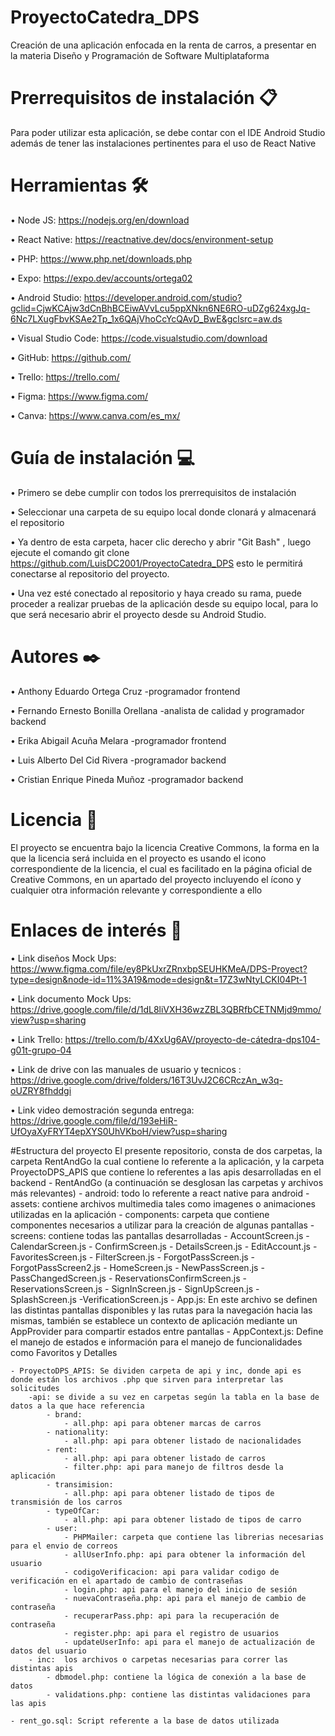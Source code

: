 # ProyectoCatedra_DPS
Creación de una aplicación enfocada en la renta de carros, a presentar en la materia Diseño y Programación de Software Multiplataforma
# Prerrequisitos de instalación 📋
Para poder utilizar esta aplicación, se debe contar con el IDE Android Studio además de tener las instalaciones pertinentes para el uso de React Native
# Herramientas 🛠️
  •	Node JS: https://nodejs.org/en/download
  
  •	React Native: https://reactnative.dev/docs/environment-setup
  
  •	PHP: https://www.php.net/downloads.php
  
  •	Expo: https://expo.dev/accounts/ortega02
  
  •	Android Studio: https://developer.android.com/studio?gclid=CjwKCAjw3dCnBhBCEiwAVvLcu5ppXNkn6NE6RO-uDZg624xgJq-6Nc7LXugFbvKSAe2Tp_1x6QAjVhoCcYcQAvD_BwE&gclsrc=aw.ds
  
  •	Visual Studio Code: https://code.visualstudio.com/download
  
  •	GitHub: https://github.com/
  
  •	Trello: https://trello.com/
  
  •	Figma: https://www.figma.com/
  
  •	Canva: https://www.canva.com/es_mx/
  
# Guía de instalación 💻
  •	Primero se debe cumplir con todos los prerrequisitos de instalación
  
  •	Seleccionar una carpeta de su equipo local donde clonará y almacenará el repositorio
  
  •	Ya dentro de esta carpeta, hacer clic derecho y  abrir "Git Bash" , luego ejecute el comando git clone https://github.com/LuisDC2001/ProyectoCatedra_DPS esto le permitirá conectarse al repositorio del proyecto.
  
  •	Una vez esté conectado al repositorio y haya creado su rama, puede proceder a realizar pruebas de la aplicación desde su equipo local, para lo que será necesario abrir el proyecto desde su Android Studio.
  
# Autores ✒️
  •	Anthony Eduardo Ortega Cruz -programador frontend 
  
  •	Fernando Ernesto Bonilla Orellana -analista de calidad y programador backend 
  
  •	Erika Abigail Acuña Melara -programador frontend 
  
  •	Luis Alberto Del Cid Rivera -programador backend 
  
  •	Cristian Enrique Pineda Muñoz -programador backend 
  
# Licencia 📄
El proyecto se encuentra bajo la licencia Creative Commons, la forma en la que la licencia será incluida en el proyecto es usando el icono correspondiente de la licencia, el cual es facilitado en la página oficial de Creative Commons, en un apartado del proyecto incluyendo el ícono y cualquier otra información relevante y correspondiente a ello

# Enlaces de interés 👀
  •	Link diseños Mock Ups: https://www.figma.com/file/ey8PkUxrZRnxbpSEUHKMeA/DPS-Proyect?type=design&node-id=11%3A19&mode=design&t=17Z3wNtyLCKI04Pt-1

  •	Link documento Mock Ups: https://drive.google.com/file/d/1dL8liVXH36wzZBL3QBRfbCETNMjd9mmo/view?usp=sharing

  •	Link Trello: https://trello.com/b/4XxUg6AV/proyecto-de-cátedra-dps104-g01t-grupo-04
  
  •	Link de drive con las manuales de usuario y tecnicos : https://drive.google.com/drive/folders/16T3UvJ2C6CRczAn_w3q-oUZRY8fhddgi

  •	Link video demostración segunda entrega: https://drive.google.com/file/d/193eHiR-UfOyaXyFRYT4epXYS0UhVKboH/view?usp=sharing

#Estructura del proyecto
  El presente repositorio, consta de dos carpetas, la carpeta RentAndGo la cual contiene lo referente a la aplicación, y la carpeta ProyectoDPS_APIS que contiene lo referentes a las apis desarrolladas en el backend
    - RentAndGo (a continuación se desglosan las carpetas y archivos más relevantes)
        - android: todo lo referente a react native para android
        - assets: contiene archivos multimedia tales como imagenes o animaciones utilizadas en la aplicación
        - components: carpeta que contiene componentes necesarios a utilizar para la creación de algunas pantallas
        - screens: contiene todas las pantallas desarrolladas
            - AccountScreen.js
            - CalendarScreen.js
            - ConfirmScreen.js
            - DetailsScreen.js
            - EditAccount.js
            - FavoritesScreen.js
            - FilterScreen.js
            - ForgotPassScreen.js
            - ForgotPassScreen2.js
            - HomeScreen.js
            - NewPassScreen.js
            - PassChangedScreen.js
            - ReservationsConfirmScreen.js
            - ReservationsScreen.js
            - SignInScreen.js
            - SignUpScreen.js
            -  SplashScreen.js
            -VerificationScreen.js
        - App.js: En este archivo se definen las distintas pantallas disponibles y las rutas para la navegación hacia las mismas, también se establece un contexto de aplicación mediante un AppProvider para compartir estados entre pantallas
        - AppContext.js: Define el manejo de estados e información para el manejo de funcionalidades como Favoritos y Detalles
        
    - ProyectoDPS_APIS: Se dividen carpeta de api y inc, donde api es donde están los archivos .php que sirven para interpretar las solicitudes
        -api: se divide a su vez en carpetas según la tabla en la base de datos a la que hace referencia
            - brand: 
                - all.php: api para obtener marcas de carros
            - nationality: 
                - all.php: api para obtener listado de nacionalidades
            - rent: 
                - all.php: api para obtener listado de carros
                - filter.php: api para manejo de filtros desde la aplicación
            - transimision: 
                - all.php: api para obtener listado de tipos de transmisión de los carros
            - typeOfCar: 
                - all.php: api para obtener listado de tipos de carro
            - user: 
                - PHPMailer: carpeta que contiene las librerias necesarias para el envio de correos
                - allUserInfo.php: api para obtener la información del usuario
                - codigoVerificacion: api para validar codigo de verificación en el apartado de cambio de contraseñas
                - login.php: api para el manejo del inicio de sesión
                - nuevaContraseña.php: api para el manejo de cambio de contraseña
                - recuperarPass.php: api para la recuperación de contraseña
                - register.php: api para el registro de usuarios
                - updateUserInfo: api para el manejo de actualización de datos del usuario
        - inc:  los archivos o carpetas necesarias para correr las distintas apis
            - dbmodel.php: contiene la lógica de conexión a la base de datos
            - validations.php: contiene las distintas validaciones para las apis
            
    - rent_go.sql: Script referente a la base de datos utilizada
          
